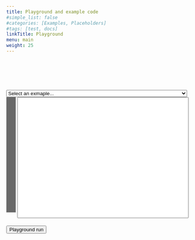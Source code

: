 ```yaml
---
title: Playground and example code
#simple_list: false
#categories: [Examples, Placeholders]
#tags: [test, docs]
linkTitle: Playground
menu: main
weight: 25
---
```


<style>
    .rownr {width: 5%; overflow-y: hidden; background-color: rgb(105,105,105); color: white; 
           text-align: right; vertical-align:top; resize: none;}
    .txt {width: 90%; overflow-x: scroll; resize: none; font-family: monospace;}
    .out {width: 95%; font-family: monospace;}
    .error {background-color: rgb(255, 180, 180); }
    .pgbox {margin-top: 4rem;}
</style>

<p>
<br>
</p>

<div class="pgbox">
<select class="c10" style="width: 95%;" onchange="SelectExample(this);" id="example_list"> 
    <option selected="selected" value="" id="example_start">Select an exmaple...</option>
    <option>Hello, world!</option>
    <option>Rational numbers without limitation of precision</option>
    <option>Factorial 40</option>
    <option>Factorial 40 with DSL syntax</option>
    <option>Tensor example</option>
</select>
<div>
    <textarea class="rownr" rows="20" 
    cols="3" value="1" readonly></textarea>
    <span>
        <textarea 
        class="txt" 
        rows="20" 
        id="playground"
        cols="150" 
        nowrap="nowrap" 
        wrap="off"
        autocomplete="off" 
        autocorrect="off" 
        autocapitalize="off" 
        spellcheck="false"
        onclick="selectionchanged(this)" 
        onkeyup="keyup(this,event)" 
        oninput="input_changed(this)" 
        onscroll="scroll_changed(this)"></textarea><br/><br/>
<!--            <label>Current position: 
        </label><input id="sel_in" style="border-style:none" readonly>  -->
    </span>
</div>

<div>
    <button onclick="run_playground()">Playground run</button>
    <progress id="progress" max="0" value="0" style="display:none">0%</progress>
</div>

<div id="pg_out_div" class="pg_out" style="display:none">
    <label class="pg_out" style="display:none" >Playground version:</label>
    <input id="pg_version" class="pg_out" style="border-style:none; display:none" size="50" readonly>
    <p>Output: </p>
    <textarea class="out" rows="5" value="" id="playground_out" style="font-family: monospace; resize: none" readonly ></textarea>
</div>
</div>


<script>

locations =[ "",
    "{{< source "hello.src" >}}",
    "{{< source "rational.src" >}}",
    "{{< source "fact_40.src" >}}",
    "{{< source "fact_40_dsl.src" >}}",
    "{{< source "tensor.src" >}}",
    ];

function SelectExample(sel){
    obj = document.getElementById('playground');
    if(Number.isInteger(sel) && locations[sel]){
        obj.value = locations[sel];
    } else {
        srcLocation = locations[sel.selectedIndex];
        if (srcLocation != undefined && srcLocation != "") {
            obj.value = locations[sel.selectedIndex];
        } 
    }
    input_changed(obj);
}



function populate_rownr(obj_rownr, cntline){
    obj_rownr.value = '';
    for (let i = 1; i <= cntline; i++) {
      obj_rownr.value += i;
      obj_rownr.value += '\n';
    }
}

function input_changed(obj_txt)
    {
        obj_rownr = obj_txt.parentElement.parentElement.getElementsByTagName('textarea')[0];
        cntline = obj_txt.value.split('\n').length
        if(cntline == 0) cntline = 1;
        tmp_arr = obj_rownr.value.split('\n');
        cntline_old = parseInt(tmp_arr[tmp_arr.length - 1], 10);
        // if there was a change in line count
        if(cntline != cntline_old)
        {
            obj_rownr.cols = cntline.toString().length; // new width of txt_rownr
            populate_rownr(obj_rownr, cntline);
            scroll_changed(obj_txt);
        }
        selectionchanged(obj_txt);
    }

function scroll_changed(obj_txt)
    {
        obj_rownr = obj_txt.parentElement.parentElement.getElementsByTagName('textarea')[0];
        scrollsync(obj_txt,obj_rownr);
    }
    
function scrollsync(obj1, obj2)
    {
        // scroll text in object id1 the same as object id2
        obj2.scrollTop = obj1.scrollTop;
    }


function selectionchanged(obj)
{
    /*
    var substr = obj.value.substring(0,obj.selectionStart).split('\n');
    var row = substr.length;
    var col = substr[substr.length-1].length;
    var tmpstr = '(' + row.toString() + ',' + col.toString() + ')';
    // if selection spans over
    if(obj.selectionStart != obj.selectionEnd)
    {
        substr = obj.value.substring(obj.selectionStart, obj.selectionEnd).split('\n');
        row += substr.length - 1;
        col = substr[substr.length-1].length;
        tmpstr += ' - (' + row.toString() + ',' + col.toString() + ')';
    }
    obj.parentElement.getElementsByTagName('input')[0].value = tmpstr;
    */
}

function keyup(obj, e)
{
    if(e.keyCode == 13 || (e.keyCode >= 33 && e.keyCode <= 40)){
        selectionchanged(obj, e.keyCode);
    }
        document.getElementById('example_list').value = "";
}



var reverse_counter;
var downloadTimer;

function run_playground(){   

    var max_timeout = 10000;
    reverse_counter = max_timeout ;
    downloadTimer = setInterval(function(){
        document.getElementById("progress").value = max_timeout - reverse_counter;
        reverse_counter -= 100;
        if(reverse_counter <= 0) {
            clearInterval(downloadTimer);
            document.getElementById('progress').style.display = "none";
        }
        document.getElementById("progress").innerHTML= reverse_counter;
    },100);
    document.getElementById('progress').value = 0;
    document.getElementById('progress').max = max_timeout;
    document.getElementById('progress').style.display = "";

    //document.getElementById('pg_out_div').style.display = 'none';

    for (let el of document.querySelectorAll('.pg_out')) {
        el.style.display="none";
    }
    
    // 1. Создаём новый XMLHttpRequest-объект
    let xhr = new XMLHttpRequest();
    xhr.timeout = max_timeout;
    xhr.responseType = 'json';
    
    let server = 'http://81.200.157.226';
    if(window.location.hostname == 'localhost'){
        server = 'http://localhost:80';
    }

    let url =  new URL('/cgi-bin/playground.cgi?'+escape(document.getElementById('playground').value), server);

    // 2. Настраиваем его: GET-запрос по URL /article/.../load
    xhr.open('GET', url);

    // 3. Отсылаем запрос
    xhr.send();

    // 4. Этот код сработает после того, как мы получим ответ сервера
    xhr.onload = function() {
        out = document.getElementById('playground_out');
        out.value = unescape(xhr.response.out);
        //document.getElementById('playground_out').value = unescape(xhr.response.out);
        document.getElementById('pg_version').value = unescape(xhr.response.version);
        document.getElementById('pg_out_div').style.display = 'block';

        for (let el of document.querySelectorAll('.pg_out')) {
            el.style.display="";
        }

        clearInterval(downloadTimer);
        document.getElementById('progress').value = document.getElementById('progress').max;
        document.getElementById('progress').style.display = "none";

        if (xhr.status != 200) { // анализируем HTTP-статус ответа, если статус не 200, то произошла ошибка
            alert(`Error ${xhr.status}: ${xhr.statusText}`); // Например, 404: Not Found
            out.classList.add("error");
            //document.getElementById('playground_out').value = unescape(xhr.response.out);
        } else { // если всё прошло гладко, выводим результат
            //alert(`Готово, получили ${xhr.response.length} байт`); // response -- это ответ сервера
            out.classList.remove("error");
        }
    };

    xhr.onprogress = function(event) {
      if (event.lengthComputable) {
        //alert(`Получено ${event.loaded} из ${event.total} байт`);
      } else {
        //alert(`Получено ${event.loaded} байт`); // если в ответе нет заголовка Content-Length
      }

    };

    xhr.onerror = function() {
        clearInterval(downloadTimer);
        document.getElementById('progress').style.display = "none";
        document.getElementById('playground_out').classList.add("error");
        alert("Request failed!\n\nCheck the connection protocol!\n\nThe site should open using the regular HTTP protocol without using SSL! Because browsers typically block unsecured connections on HTTPS pages.");
    };

    xhr.ontimeout = (e) => {
        clearInterval(downloadTimer);
        document.getElementById('progress').style.display = "none";
        alert("Run query timeout!");
    };
}


if(window.location.search){
    const params = new Proxy(new URLSearchParams(window.location.search), {
      get: (searchParams, prop) => searchParams.get(prop),
    });
    // Get the value of "src" in eg "https://example.com/?src=source"
    if(params.id){
        SelectExample(parseInt(params.id));
    } else if(params.src){
        document.getElementById('playground').value = unescape(params.src);
    }
    //alert(escape('#!../output/nlc \n\nprint(\'Hello, world!\\n\');\n'));
    // %23%21../output/nlc%20%0A%0Aprint%28%27Hello%2C%20world%21%5Cn%27%29%3B%0A
}

</script>